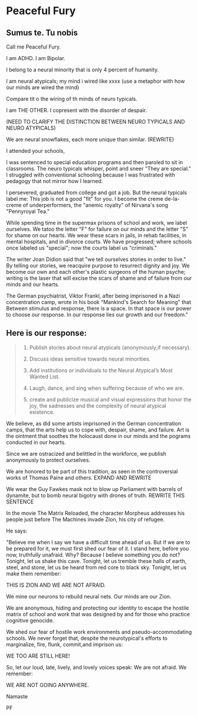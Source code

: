 # Peaceful Fury

## Sumus te. Tu nobis

Call me Peaceful Fury.

I am ADHD. I am Bipolar.

I belong to a neural minority that is only 4 percent of humanity.

I am neural atypicals; my mind i wired like xxxx (use a metaphor with how our minds are wired the mind)

Compare tit o the wiring of th minds of neuro typicals.

I am THE OTHER. I  copresent with the disorder of despair.


(NEED TO CLARIFY THE DISTINCTION BETWEEN NEURO TYPICALS AND NEURO ATYPICALS)

We are neural snowflakes, each more unique than similar. (REWRITE)

I attended your schools,

I was sentenced to special education programs and then paroled to sit in classrooms. The neuro typicals  whisper, point and sneer "They are special." I  struggled with conventional schooling because I was frustrated with pedagogy that not mirror how I learned.

I persevered, graduated from college and got a job. But the neural typicals label me: This job is not a good "fit" for you. I become the creme de-la-creme of underperformers, the "anemic royalty" of Nirvana's song "Pennyroyal Tea."

While spending time in the supermax prisons of school and work, we label ourselves. We tatoo the letter "F" for failure on our minds and the letter "S" for shame on our hearts. We wear these scars in jails, in rehab facilities, in mental hospitals, and in divorce courts. We have progressed; where schools once labeled us "special"; now the courts label us "criminals."

The writer Joan Didion said that "we tell ourselves stories in order to live." By telling our stories, we reacquire purpose to resurrect dignity and joy. We become our own and each other's plastic surgeons of the human psyche; writing is the laser that will excise the scars of shame and of failure from our minds and our hearts.

The German psychiatrist, Viktor Frankl, after being imprisoned in a Nazi concentration camp, wrote in his book "Mankind's Search for Meaning" that Between stimulus and response, there is a space. In that space is our power to choose our response. In our response lies our growth and our freedom."

 ## Here is our response:

> 1. Publish stories about neural atypicals (anonymously,if necessary).
>
> 2. Discuss ideas sensitive towards neural minorities.
>
> 3. Add institutions or individuals to the Neural Atypical’s Most Wanted List.
>
> 4. Laugh, dance, and sing when suffering because of who we are.
>
> 5. create and publicize musical and visual expressions that honor the joy, the sadnesses and the complexity of neural atypical existence.

We believe, as did some artists imprisoned in the German concentration camps, that the arts help us to cope with, despair, shame, and failure. Art is the ointment that soothes the holocaust done in our minds and the pograms conducted in our hearts.

Since we are ostracized and belittled in the workforce, we publish anonymously to protect ourselves.

We are honored to be part of this tradition, as seen in the controversial works of Thomas Paine and others. EXPAND AND REWRITE

We wear the Guy Fawkes mask not to blow up Parliament with barrels of dynamite, but to bomb neural bigotry with drones of truth. REWRITE THIS SENTENCE

In the movie The Matrix Reloaded, the character Morpheus addresses his people just before The Machines invade Zion, his city of refugee.

He says:

"Believe me when I say we have a difficult time ahead of us. But if we are to be prepared for it, we must first shed our fear of it. I stand here, before you now, truthfully unafraid. Why? Because I believe something you do not? Tonight, let us shake this cave. Tonight, let us tremble these halls of earth, steel, and stone, let us be heard from red core to black sky. Tonight, let us make them remember:

 THIS IS ZION AND WE ARE NOT AFRAID.

We mine our neurons to rebuild neural nets. Our minds are our Zion.

We are anonymous, hiding and protecting our identity to escape the hostile matrix of school and work that was designed by and for those who practice cognitive genocide.

We shed our fear of hostile work environments and pseudo-accommodating schools. We never forget that, despite the neurotypical's efforts to marginalize, fire, flunk, commit,and imprison us:

WE TOO ARE STILL HERE!

So, let our loud, late, lively, and lovely voices speak: We are not afraid. We remember:

WE ARE NOT GOING ANYWHERE.

Namaste

PF
